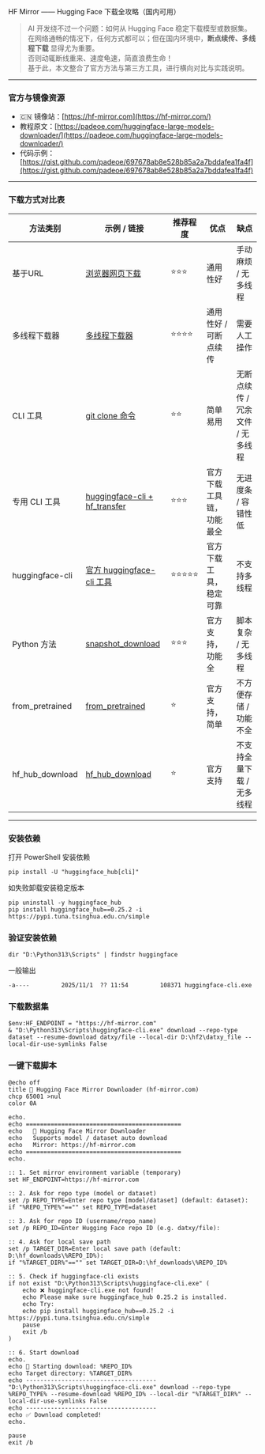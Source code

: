 HF Mirror —— Hugging Face 下载全攻略（国内可用）

> AI 开发绕不过一个问题：如何从 Hugging Face 稳定下载模型或数据集。  
> 在网络通畅的情况下，任何方式都可以；但在国内环境中，**断点续传、多线程下载** 显得尤为重要。  
> 否则动辄断线重来、速度龟速，简直浪费生命！  
> 基于此，本文整合了官方方法与第三方工具，进行横向对比与实践说明。

---

### 官方与镜像资源

- 🇨🇳 镜像站：[https://hf-mirror.com](https://hf-mirror.com/)
- 教程原文：[https://padeoe.com/huggingface-large-models-downloader/](https://padeoe.com/huggingface-large-models-downloader/)
- 代码示例：[https://gist.github.com/padeoe/697678ab8e528b85a2a7bddafea1fa4f](https://gist.github.com/padeoe/697678ab8e528b85a2a7bddafea1fa4f)

---

### 下载方式对比表

| 方法类别 | 示例 / 链接 | 推荐程度 | 优点 | 缺点 |
|-----------|--------------|------------|--------|--------|
| 基于URL | [浏览器网页下载](https://padeoe.com/huggingface-large-models-downloader/#1.-%E6%B5%8F%E8%A7%88%E5%99%A8%E7%BD%91%E9%A1%B5%E4%B8%8B%E8%BD%BD) | ⭐⭐⭐ | 通用性好 | 手动麻烦 / 无多线程 |
| 多线程下载器 | [多线程下载器](https://padeoe.com/huggingface-large-models-downloader/#2.-%E5%A4%9A%E7%BA%BF%E7%A8%8B%E4%B8%8B%E8%BD%BD%E5%99%A8) | ⭐⭐⭐⭐ | 通用性好 / 可断点续传 | 需要人工操作 |
| CLI 工具 | [git clone 命令](https://padeoe.com/huggingface-large-models-downloader/#3.-Git-clone) | ⭐⭐ | 简单易用 | 无断点续传 / 冗余文件 / 无多线程 |
| 专用 CLI 工具 | [huggingface-cli + hf_transfer](https://padeoe.com/huggingface-large-models-downloader/#4.-huggingface-cli%2Bhf_transfer) | ⭐⭐⭐ | 官方下载工具链，功能最全 | 无进度条 / 容错性低 |
| huggingface-cli | [官方 huggingface-cli 工具](https://padeoe.com/huggingface-large-models-downloader/#4.1-huggingface-cli) | ⭐⭐⭐⭐⭐ | 官方下载工具，稳定可靠 | 不支持多线程 |
| Python 方法 | [snapshot_download](https://padeoe.com/huggingface-large-models-downloader/#5.-snapshot_download) | ⭐⭐⭐ | 官方支持，功能全 | 脚本复杂 / 无多线程 |
| from_pretrained | [from_pretrained](https://padeoe.com/huggingface-large-models-downloader/#6.-from_pretrained) | ⭐ | 官方支持，简单 | 不方便存储 / 功能不全 |
| hf_hub_download | [hf_hub_download](https://padeoe.com/huggingface-large-models-downloader/#6.-hf_hub_download) | ⭐ | 官方支持 | 不支持全量下载 / 无多线程 |

---

### 安装依赖

打开 PowerShell 安装依赖
```
pip install -U "huggingface_hub[cli]"
```

如失败卸载安装稳定版本
```
pip uninstall -y huggingface_hub
pip install huggingface_hub==0.25.2 -i https://pypi.tuna.tsinghua.edu.cn/simple
```

### 验证安装依赖
```
dir "D:\Python313\Scripts" | findstr huggingface
```
一般输出
```
-a----         2025/11/1  ?? 11:54         108371 huggingface-cli.exe
```

### 下载数据集
```
$env:HF_ENDPOINT = "https://hf-mirror.com"
& "D:\Python313\Scripts\huggingface-cli.exe" download --repo-type dataset --resume-download datxy/file --local-dir D:\hf2\datxy_file --local-dir-use-symlinks False
```

### 一键下载脚本

```
@echo off
title 🤗 Hugging Face Mirror Downloader (hf-mirror.com)
chcp 65001 >nul
color 0A

echo.
echo ============================================
echo   🤗 Hugging Face Mirror Downloader
echo   Supports model / dataset auto download
echo   Mirror: https://hf-mirror.com
echo ============================================
echo.

:: 1. Set mirror environment variable (temporary)
set HF_ENDPOINT=https://hf-mirror.com

:: 2. Ask for repo type (model or dataset)
set /p REPO_TYPE=Enter repo type [model/dataset] (default: dataset): 
if "%REPO_TYPE%"=="" set REPO_TYPE=dataset

:: 3. Ask for repo ID (username/repo_name)
set /p REPO_ID=Enter Hugging Face repo ID (e.g. datxy/file): 

:: 4. Ask for local save path
set /p TARGET_DIR=Enter local save path (default: D:\hf_downloads\%REPO_ID%): 
if "%TARGET_DIR%"=="" set TARGET_DIR=D:\hf_downloads\%REPO_ID%

:: 5. Check if huggingface-cli exists
if not exist "D:\Python313\Scripts\huggingface-cli.exe" (
    echo ❌ huggingface-cli.exe not found!
    echo Please make sure huggingface_hub 0.25.2 is installed.
    echo Try:
    echo pip install huggingface_hub==0.25.2 -i https://pypi.tuna.tsinghua.edu.cn/simple
    pause
    exit /b
)

:: 6. Start download
echo.
echo 🚀 Starting download: %REPO_ID%
echo Target directory: %TARGET_DIR%
echo -------------------------------------
"D:\Python313\Scripts\huggingface-cli.exe" download --repo-type %REPO_TYPE% --resume-download %REPO_ID% --local-dir "%TARGET_DIR%" --local-dir-use-symlinks False
echo -------------------------------------
echo ✅ Download completed!
echo.

pause
exit /b
```